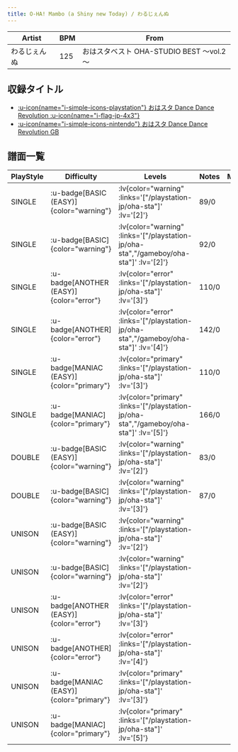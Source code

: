 ```yaml
---
title: O-HA! Mambo (a Shiny new Today) / わるじぇんぬ
---
```


|Artist|BPM|From|
|------|---|----|
|わるじぇんぬ|125|おはスタベスト OHA-STUDIO BEST ～vol.2～|

## 収録タイトル

- [ :u-icon{name="i-simple-icons-playstation"} おはスタ Dance Dance Revolution :u-icon{name="i-flag-jp-4x3"} ](/playstation-jp/oha-sta)
- [ :u-icon{name="i-simple-icons-nintendo"} おはスタ Dance Dance Revolution GB](/gameboy/oha-sta)

## 譜面一覧

|PlayStyle|Difficulty|Levels|Notes|Movie|
|---------|----------|------|-----|-----|
|SINGLE| :u-badge[BASIC (EASY)]{color="warning"} | :lv{color="warning" :links='["/playstation-jp/oha-sta"]' :lv='[2]'} |89/0||
|SINGLE| :u-badge[BASIC]{color="warning"} | :lv{color="warning" :links='["/playstation-jp/oha-sta","/gameboy/oha-sta"]' :lv='[2]'} |92/0||
|SINGLE| :u-badge[ANOTHER (EASY)]{color="error"} | :lv{color="error" :links='["/playstation-jp/oha-sta"]' :lv='[3]'} |110/0||
|SINGLE| :u-badge[ANOTHER]{color="error"} | :lv{color="error" :links='["/playstation-jp/oha-sta","/gameboy/oha-sta"]' :lv='[4]'} |142/0||
|SINGLE| :u-badge[MANIAC (EASY)]{color="primary"} | :lv{color="primary" :links='["/playstation-jp/oha-sta"]' :lv='[3]'} |110/0||
|SINGLE| :u-badge[MANIAC]{color="primary"} | :lv{color="primary" :links='["/playstation-jp/oha-sta","/gameboy/oha-sta"]' :lv='[5]'} |166/0||
|DOUBLE| :u-badge[BASIC (EASY)]{color="warning"} | :lv{color="warning" :links='["/playstation-jp/oha-sta"]' :lv='[2]'} |83/0||
|DOUBLE| :u-badge[BASIC]{color="warning"} | :lv{color="warning" :links='["/playstation-jp/oha-sta"]' :lv='[3]'} |87/0||
|UNISON| :u-badge[BASIC (EASY)]{color="warning"} | :lv{color="warning" :links='["/playstation-jp/oha-sta"]' :lv='[2]'} |||
|UNISON| :u-badge[BASIC]{color="warning"} | :lv{color="warning" :links='["/playstation-jp/oha-sta"]' :lv='[2]'} |||
|UNISON| :u-badge[ANOTHER (EASY)]{color="error"} | :lv{color="error" :links='["/playstation-jp/oha-sta"]' :lv='[3]'} |||
|UNISON| :u-badge[ANOTHER]{color="error"} | :lv{color="error" :links='["/playstation-jp/oha-sta"]' :lv='[4]'} |||
|UNISON| :u-badge[MANIAC (EASY)]{color="primary"} | :lv{color="primary" :links='["/playstation-jp/oha-sta"]' :lv='[3]'} |||
|UNISON| :u-badge[MANIAC]{color="primary"} | :lv{color="primary" :links='["/playstation-jp/oha-sta"]' :lv='[5]'} |||
